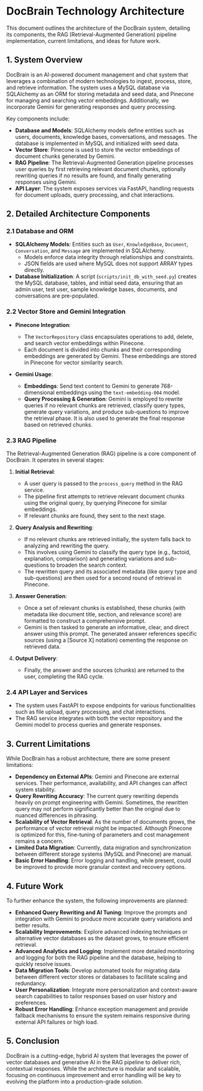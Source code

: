 # DocBrain Technology Architecture

This document outlines the architecture of the DocBrain system, detailing its components, the RAG (Retrieval-Augmented Generation) pipeline implementation, current limitations, and ideas for future work.

## 1. System Overview

DocBrain is an AI-powered document management and chat system that leverages a combination of modern technologies to ingest, process, store, and retrieve information. The system uses a MySQL database via SQLAlchemy as an ORM for storing metadata and seed data, and Pinecone for managing and searching vector embeddings. Additionally, we incorporate Gemini for generating responses and query processing.

Key components include:

- **Database and Models**: SQLAlchemy models define entities such as users, documents, knowledge bases, conversations, and messages. The database is implemented in MySQL and initialized with seed data.
- **Vector Store**: Pinecone is used to store the vector embeddings of document chunks generated by Gemini.
- **RAG Pipeline**: The Retrieval-Augmented Generation pipeline processes user queries by first retrieving relevant document chunks, optionally rewriting queries if no results are found, and finally generating responses using Gemini.
- **API Layer**: The system exposes services via FastAPI, handling requests for document uploads, query processing, and chat interactions.

## 2. Detailed Architecture Components

### 2.1 Database and ORM

- **SQLAlchemy Models**: Entities such as `User`, `KnowledgeBase`, `Document`, `Conversation`, and `Message` are implemented in SQLAlchemy. 
  - Models enforce data integrity through relationships and constraints. 
  - JSON fields are used where MySQL does not support ARRAY types directly. 
- **Database Initialization**: A script (`scripts/init_db_with_seed.py`) creates the MySQL database, tables, and initial seed data, ensuring that an admin user, test user, sample knowledge bases, documents, and conversations are pre-populated.

### 2.2 Vector Store and Gemini Integration

- **Pinecone Integration**: 
  - The `VectorRepository` class encapsulates operations to add, delete, and search vector embeddings within Pinecone.
  - Each document is divided into chunks and their corresponding embeddings are generated by Gemini. These embeddings are stored in Pinecone for vector similarity search.

- **Gemini Usage**:
  - **Embeddings**: Send text content to Gemini to generate 768-dimensional embeddings using the `text-embedding-004` model.
  - **Query Processing & Generation**: Gemini is employed to rewrite queries if no relevant chunks are retrieved, classify query types, generate query variations, and produce sub-questions to improve the retrieval phase. It is also used to generate the final response based on retrieved chunks.

### 2.3 RAG Pipeline

The Retrieval-Augmented Generation (RAG) pipeline is a core component of DocBrain. It operates in several stages:

1. **Initial Retrieval**:
   - A user query is passed to the `process_query` method in the RAG service.
   - The pipeline first attempts to retrieve relevant document chunks using the original query, by querying Pinecone for similar embeddings.
   - If relevant chunks are found, they sent to the next stage.

2. **Query Analysis and Rewriting**:
   - If no relevant chunks are retrieved initially, the system falls back to analyzing and rewriting the query.
   - This involves using Gemini to classify the query type (e.g., factoid, explanation, comparison) and generating variations and sub-questions to broaden the search context.
   - The rewritten query and its associated metadata (like query type and sub-questions) are then used for a second round of retrieval in Pinecone.

3. **Answer Generation**:
   - Once a set of relevant chunks is established, these chunks (with metadata like document title, section, and relevance score) are formatted to construct a comprehensive prompt.
   - Gemini is then tasked to generate an informative, clear, and direct answer using this prompt. The generated answer references specific sources (using a [Source X] notation) cementing the response on retrieved data.

4. **Output Delivery**:
   - Finally, the answer and the sources (chunks) are returned to the user, completing the RAG cycle.

### 2.4 API Layer and Services

- The system uses FastAPI to expose endpoints for various functionalities such as file upload, query processing, and chat interactions.
- The RAG service integrates with both the vector repository and the Gemini model to process queries and generate responses.

## 3. Current Limitations

While DocBrain has a robust architecture, there are some present limitations:

- **Dependency on External APIs**: Gemini and Pinecone are external services. Their performance, availability, and API changes can affect system stability.
- **Query Rewriting Accuracy**: The current query rewriting depends heavily on prompt engineering with Gemini. Sometimes, the rewritten query may not perform significantly better than the original due to nuanced differences in phrasing.
- **Scalability of Vector Retrieval**: As the number of documents grows, the performance of vector retrieval might be impacted. Although Pinecone is optimized for this, fine-tuning of parameters and cost management remains a concern.
- **Limited Data Migration**: Currently, data migration and synchronization between different storage systems (MySQL and Pinecone) are manual.
- **Basic Error Handling**: Error logging and handling, while present, could be improved to provide more granular context and recovery options.

## 4. Future Work

To further enhance the system, the following improvements are planned:

- **Enhanced Query Rewriting and AI Tuning**: Improve the prompts and integration with Gemini to produce more accurate query variations and better results.
- **Scalability Improvements**: Explore advanced indexing techniques or alternative vector databases as the dataset grows, to ensure efficient retrieval.
- **Advanced Analytics and Logging**: Implement more detailed monitoring and logging for both the RAG pipeline and the database, helping to quickly resolve issues.
- **Data Migration Tools**: Develop automated tools for migrating data between different vector stores or databases to facilitate scaling and redundancy.
- **User Personalization**: Integrate more personalization and context-aware search capabilities to tailor responses based on user history and preferences.
- **Robust Error Handling**: Enhance exception management and provide fallback mechanisms to ensure the system remains responsive during external API failures or high load.

## 5. Conclusion

DocBrain is a cutting-edge, hybrid AI system that leverages the power of vector databases and generative AI in the RAG pipeline to deliver rich, contextual responses. While the architecture is modular and scalable, focusing on continuous improvement and error handling will be key to evolving the platform into a production-grade solution. 